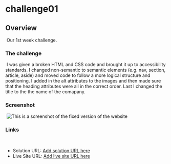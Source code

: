 # challenge01
## Overview
​
Our 1st week challenge.

### The challenge
​
I was given a broken HTML and CSS code and brought it up to accessibility standards. I changed non-semantic to semantic elements (e.g. nav, section, article, aside) and moved code to follow a more logical structure and positioning. I added in the alt attributes to the images and then made sure that the heading attributes were all in the correct order. Last I changed the title to the the name of the comapany.
​
### Screenshot
​
![This is a screenshot of the fixed version of the website](./Develop/assets/images/screenshot_1st_project.png)
​
### Links
​
- Solution URL: [Add solution URL here](https://your-solution-url.com)
- Live Site URL: [Add live site URL here](https://your-live-site-url.com)
​
